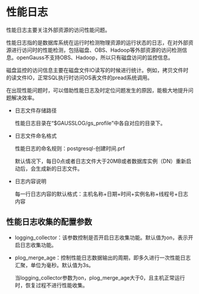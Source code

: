 # 性能日志<a name="ZH-CN_TOPIC_0289900271"></a>

性能日志主要关注外部资源的访问性能问题。

性能日志指的是数据库系统在运行时检测物理资源的运行状态的日志，在对外部资源进行访问时的性能检测，包括磁盘、OBS、Hadoop等外部资源的访问检测信息。openGauss不支持OBS、Hadoop，所以只有磁盘访问的监控信息。

磁盘监控的访问信息主要在磁盘文件IO读写的时候进行统计。例如，拷贝文件时的读文件IO，正常SQL执行时访问OS表文件的pread系统调用。

在出现性能问题时，可以借助性能日志及时定位问题发生的原因，能极大地提升问题解决效率。

-   日志文件存储路径

    性能日志目录在“$GAUSSLOG/gs\_profile”中各自对应的目录下。

-   日志文件命名格式

    性能日志的命名规则：postgresql-创建时间.prf

    默认情况下，每日0点或者日志文件大于20MB或者数据库实例（DN）重新启动后，会生成新的日志文件。

-   日志内容说明

    每一行日志内容的默认格式：主机名称+日期+时间+实例名称+线程号+日志内容


## 性能日志收集的配置参数<a name="zh-cn_topic_0286058590_section190710281529"></a>

-   logging\_collector：该参数控制是否开启日志收集功能。默认值为on，表示开启日志收集功能。
-   plog\_merge\_age：控制性能日志数据输出的周期，即多久进行一次性能日志汇聚，单位为毫秒。默认值为3s。

    当logging\_collector参数为on，plog\_merge\_age大于0，且主机正常运行时，恢复过程不进行性能收集。


